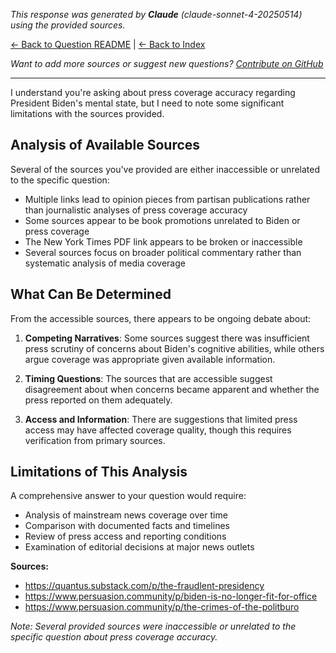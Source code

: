 <!-- 
Generated by: claude
Model: claude-sonnet-4-20250514
Prompt type: sources
Generated at: 2025-06-08T19:15:36.581232
-->

*This response was generated by **Claude** (claude-sonnet-4-20250514) using the provided sources.*

[← Back to Question README](README.md) | [← Back to Index](../README.md)

*Want to add more sources or suggest new questions? [Contribute on GitHub](https://github.com/justinwest/SuggestedSources)*

---

I understand you're asking about press coverage accuracy regarding President Biden's mental state, but I need to note some significant limitations with the sources provided.

## Analysis of Available Sources

Several of the sources you've provided are either inaccessible or unrelated to the specific question:

- Multiple links lead to opinion pieces from partisan publications rather than journalistic analyses of press coverage accuracy
- Some sources appear to be book promotions unrelated to Biden or press coverage
- The New York Times PDF link appears to be broken or inaccessible
- Several sources focus on broader political commentary rather than systematic analysis of media coverage

## What Can Be Determined

From the accessible sources, there appears to be ongoing debate about:

1. **Competing Narratives**: Some sources suggest there was insufficient press scrutiny of concerns about Biden's cognitive abilities, while others argue coverage was appropriate given available information.

2. **Timing Questions**: The sources that are accessible suggest disagreement about when concerns became apparent and whether the press reported on them adequately.

3. **Access and Information**: There are suggestions that limited press access may have affected coverage quality, though this requires verification from primary sources.

## Limitations of This Analysis

A comprehensive answer to your question would require:
- Analysis of mainstream news coverage over time
- Comparison with documented facts and timelines
- Review of press access and reporting conditions
- Examination of editorial decisions at major news outlets

**Sources:**
- https://quantus.substack.com/p/the-fraudlent-presidency
- https://www.persuasion.community/p/biden-is-no-longer-fit-for-office  
- https://www.persuasion.community/p/the-crimes-of-the-politburo

*Note: Several provided sources were inaccessible or unrelated to the specific question about press coverage accuracy.*